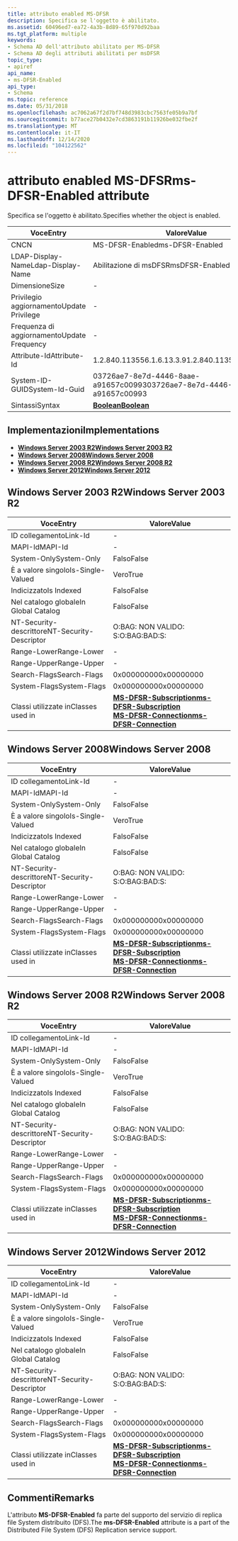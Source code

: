```yaml
---
title: attributo enabled MS-DFSR
description: Specifica se l'oggetto è abilitato.
ms.assetid: 60496ed7-ea72-4a3b-8d89-65f970d92baa
ms.tgt_platform: multiple
keywords:
- Schema AD dell'attributo abilitato per MS-DFSR
- Schema AD degli attributi abilitati per msDFSR
topic_type:
- apiref
api_name:
- ms-DFSR-Enabled
api_type:
- Schema
ms.topic: reference
ms.date: 05/31/2018
ms.openlocfilehash: ac7062a67f2d7bf748d3983cbc7563fe05b9a7bf
ms.sourcegitcommit: b77ace27b0432e7cd3863191b11926be032fbe2f
ms.translationtype: MT
ms.contentlocale: it-IT
ms.lasthandoff: 12/14/2020
ms.locfileid: "104122562"
---
```

# <a name="ms-dfsr-enabled-attribute"></a><span data-ttu-id="526dc-105">attributo enabled MS-DFSR</span><span class="sxs-lookup"><span data-stu-id="526dc-105">ms-DFSR-Enabled attribute</span></span>

<span data-ttu-id="526dc-106">Specifica se l'oggetto è abilitato.</span><span class="sxs-lookup"><span data-stu-id="526dc-106">Specifies whether the object is enabled.</span></span>



| <span data-ttu-id="526dc-107">Voce</span><span class="sxs-lookup"><span data-stu-id="526dc-107">Entry</span></span> | <span data-ttu-id="526dc-108">Valore</span><span class="sxs-lookup"><span data-stu-id="526dc-108">Value</span></span> |
|-------------------|--------------------------------------|
| <span data-ttu-id="526dc-109">CN</span><span class="sxs-lookup"><span data-stu-id="526dc-109">CN</span></span>                | <span data-ttu-id="526dc-110">MS-DFSR-Enabled</span><span class="sxs-lookup"><span data-stu-id="526dc-110">ms-DFSR-Enabled</span></span>                      |
| <span data-ttu-id="526dc-111">LDAP-Display-Name</span><span class="sxs-lookup"><span data-stu-id="526dc-111">Ldap-Display-Name</span></span> | <span data-ttu-id="526dc-112">Abilitazione di msDFSR</span><span class="sxs-lookup"><span data-stu-id="526dc-112">msDFSR-Enabled</span></span>                       |
| <span data-ttu-id="526dc-113">Dimensione</span><span class="sxs-lookup"><span data-stu-id="526dc-113">Size</span></span>              | \-                                   |
| <span data-ttu-id="526dc-114">Privilegio aggiornamento</span><span class="sxs-lookup"><span data-stu-id="526dc-114">Update Privilege</span></span>  | \-                                   |
| <span data-ttu-id="526dc-115">Frequenza di aggiornamento</span><span class="sxs-lookup"><span data-stu-id="526dc-115">Update Frequency</span></span>  | \-                                   |
| <span data-ttu-id="526dc-116">Attribute-Id</span><span class="sxs-lookup"><span data-stu-id="526dc-116">Attribute-Id</span></span>      | <span data-ttu-id="526dc-117">1.2.840.113556.1.6.13.3.9</span><span class="sxs-lookup"><span data-stu-id="526dc-117">1.2.840.113556.1.6.13.3.9</span></span>            |
| <span data-ttu-id="526dc-118">System-ID-GUID</span><span class="sxs-lookup"><span data-stu-id="526dc-118">System-Id-Guid</span></span>    | <span data-ttu-id="526dc-119">03726ae7-8e7d-4446-8aae-a91657c00993</span><span class="sxs-lookup"><span data-stu-id="526dc-119">03726ae7-8e7d-4446-8aae-a91657c00993</span></span> |
| <span data-ttu-id="526dc-120">Sintassi</span><span class="sxs-lookup"><span data-stu-id="526dc-120">Syntax</span></span>            | [<span data-ttu-id="526dc-121">**Boolean**</span><span class="sxs-lookup"><span data-stu-id="526dc-121">**Boolean**</span></span>](s-boolean.md)         |



## <a name="implementations"></a><span data-ttu-id="526dc-122">Implementazioni</span><span class="sxs-lookup"><span data-stu-id="526dc-122">Implementations</span></span>

-   [<span data-ttu-id="526dc-123">**Windows Server 2003 R2**</span><span class="sxs-lookup"><span data-stu-id="526dc-123">**Windows Server 2003 R2**</span></span>](#windows-server-2003-r2)
-   [<span data-ttu-id="526dc-124">**Windows Server 2008**</span><span class="sxs-lookup"><span data-stu-id="526dc-124">**Windows Server 2008**</span></span>](#windows-server-2008)
-   [<span data-ttu-id="526dc-125">**Windows Server 2008 R2**</span><span class="sxs-lookup"><span data-stu-id="526dc-125">**Windows Server 2008 R2**</span></span>](#windows-server-2008-r2)
-   [<span data-ttu-id="526dc-126">**Windows Server 2012**</span><span class="sxs-lookup"><span data-stu-id="526dc-126">**Windows Server 2012**</span></span>](#windows-server-2012)

## <a name="windows-server-2003-r2"></a><span data-ttu-id="526dc-127">Windows Server 2003 R2</span><span class="sxs-lookup"><span data-stu-id="526dc-127">Windows Server 2003 R2</span></span>



| <span data-ttu-id="526dc-128">Voce</span><span class="sxs-lookup"><span data-stu-id="526dc-128">Entry</span></span> | <span data-ttu-id="526dc-129">Valore</span><span class="sxs-lookup"><span data-stu-id="526dc-129">Value</span></span> |
|------------------------|-------------------------------------------------------------------------------------------------------------------------------|
| <span data-ttu-id="526dc-130">ID collegamento</span><span class="sxs-lookup"><span data-stu-id="526dc-130">Link-Id</span></span>                | \-                                                                                                                            |
| <span data-ttu-id="526dc-131">MAPI-Id</span><span class="sxs-lookup"><span data-stu-id="526dc-131">MAPI-Id</span></span>                | \-                                                                                                                            |
| <span data-ttu-id="526dc-132">System-Only</span><span class="sxs-lookup"><span data-stu-id="526dc-132">System-Only</span></span>            | <span data-ttu-id="526dc-133">Falso</span><span class="sxs-lookup"><span data-stu-id="526dc-133">False</span></span>                                                                                                                         |
| <span data-ttu-id="526dc-134">È a valore singolo</span><span class="sxs-lookup"><span data-stu-id="526dc-134">Is-Single-Valued</span></span>       | <span data-ttu-id="526dc-135">Vero</span><span class="sxs-lookup"><span data-stu-id="526dc-135">True</span></span>                                                                                                                          |
| <span data-ttu-id="526dc-136">Indicizzato</span><span class="sxs-lookup"><span data-stu-id="526dc-136">Is Indexed</span></span>             | <span data-ttu-id="526dc-137">Falso</span><span class="sxs-lookup"><span data-stu-id="526dc-137">False</span></span>                                                                                                                         |
| <span data-ttu-id="526dc-138">Nel catalogo globale</span><span class="sxs-lookup"><span data-stu-id="526dc-138">In Global Catalog</span></span>      | <span data-ttu-id="526dc-139">Falso</span><span class="sxs-lookup"><span data-stu-id="526dc-139">False</span></span>                                                                                                                         |
| <span data-ttu-id="526dc-140">NT-Security-descrittore</span><span class="sxs-lookup"><span data-stu-id="526dc-140">NT-Security-Descriptor</span></span> | <span data-ttu-id="526dc-141">O:BAG: NON VALIDO: S:</span><span class="sxs-lookup"><span data-stu-id="526dc-141">O:BAG:BAD:S:</span></span>                                                                                                                  |
| <span data-ttu-id="526dc-142">Range-Lower</span><span class="sxs-lookup"><span data-stu-id="526dc-142">Range-Lower</span></span>            | \-                                                                                                                            |
| <span data-ttu-id="526dc-143">Range-Upper</span><span class="sxs-lookup"><span data-stu-id="526dc-143">Range-Upper</span></span>            | \-                                                                                                                            |
| <span data-ttu-id="526dc-144">Search-Flags</span><span class="sxs-lookup"><span data-stu-id="526dc-144">Search-Flags</span></span>           | <span data-ttu-id="526dc-145">0x00000000</span><span class="sxs-lookup"><span data-stu-id="526dc-145">0x00000000</span></span>                                                                                                                    |
| <span data-ttu-id="526dc-146">System-Flags</span><span class="sxs-lookup"><span data-stu-id="526dc-146">System-Flags</span></span>           | <span data-ttu-id="526dc-147">0x00000000</span><span class="sxs-lookup"><span data-stu-id="526dc-147">0x00000000</span></span>                                                                                                                    |
| <span data-ttu-id="526dc-148">Classi utilizzate in</span><span class="sxs-lookup"><span data-stu-id="526dc-148">Classes used in</span></span>        | [<span data-ttu-id="526dc-149">**MS-DFSR-Subscription**</span><span class="sxs-lookup"><span data-stu-id="526dc-149">**ms-DFSR-Subscription**</span></span>](c-msdfsr-subscription.md)<br/> [<span data-ttu-id="526dc-150">**MS-DFSR-Connection**</span><span class="sxs-lookup"><span data-stu-id="526dc-150">**ms-DFSR-Connection**</span></span>](c-msdfsr-connection.md)<br/> |



## <a name="windows-server-2008"></a><span data-ttu-id="526dc-151">Windows Server 2008</span><span class="sxs-lookup"><span data-stu-id="526dc-151">Windows Server 2008</span></span>



| <span data-ttu-id="526dc-152">Voce</span><span class="sxs-lookup"><span data-stu-id="526dc-152">Entry</span></span> | <span data-ttu-id="526dc-153">Valore</span><span class="sxs-lookup"><span data-stu-id="526dc-153">Value</span></span> |
|------------------------|-------------------------------------------------------------------------------------------------------------------------------|
| <span data-ttu-id="526dc-154">ID collegamento</span><span class="sxs-lookup"><span data-stu-id="526dc-154">Link-Id</span></span>                | \-                                                                                                                            |
| <span data-ttu-id="526dc-155">MAPI-Id</span><span class="sxs-lookup"><span data-stu-id="526dc-155">MAPI-Id</span></span>                | \-                                                                                                                            |
| <span data-ttu-id="526dc-156">System-Only</span><span class="sxs-lookup"><span data-stu-id="526dc-156">System-Only</span></span>            | <span data-ttu-id="526dc-157">Falso</span><span class="sxs-lookup"><span data-stu-id="526dc-157">False</span></span>                                                                                                                         |
| <span data-ttu-id="526dc-158">È a valore singolo</span><span class="sxs-lookup"><span data-stu-id="526dc-158">Is-Single-Valued</span></span>       | <span data-ttu-id="526dc-159">Vero</span><span class="sxs-lookup"><span data-stu-id="526dc-159">True</span></span>                                                                                                                          |
| <span data-ttu-id="526dc-160">Indicizzato</span><span class="sxs-lookup"><span data-stu-id="526dc-160">Is Indexed</span></span>             | <span data-ttu-id="526dc-161">Falso</span><span class="sxs-lookup"><span data-stu-id="526dc-161">False</span></span>                                                                                                                         |
| <span data-ttu-id="526dc-162">Nel catalogo globale</span><span class="sxs-lookup"><span data-stu-id="526dc-162">In Global Catalog</span></span>      | <span data-ttu-id="526dc-163">Falso</span><span class="sxs-lookup"><span data-stu-id="526dc-163">False</span></span>                                                                                                                         |
| <span data-ttu-id="526dc-164">NT-Security-descrittore</span><span class="sxs-lookup"><span data-stu-id="526dc-164">NT-Security-Descriptor</span></span> | <span data-ttu-id="526dc-165">O:BAG: NON VALIDO: S:</span><span class="sxs-lookup"><span data-stu-id="526dc-165">O:BAG:BAD:S:</span></span>                                                                                                                  |
| <span data-ttu-id="526dc-166">Range-Lower</span><span class="sxs-lookup"><span data-stu-id="526dc-166">Range-Lower</span></span>            | \-                                                                                                                            |
| <span data-ttu-id="526dc-167">Range-Upper</span><span class="sxs-lookup"><span data-stu-id="526dc-167">Range-Upper</span></span>            | \-                                                                                                                            |
| <span data-ttu-id="526dc-168">Search-Flags</span><span class="sxs-lookup"><span data-stu-id="526dc-168">Search-Flags</span></span>           | <span data-ttu-id="526dc-169">0x00000000</span><span class="sxs-lookup"><span data-stu-id="526dc-169">0x00000000</span></span>                                                                                                                    |
| <span data-ttu-id="526dc-170">System-Flags</span><span class="sxs-lookup"><span data-stu-id="526dc-170">System-Flags</span></span>           | <span data-ttu-id="526dc-171">0x00000000</span><span class="sxs-lookup"><span data-stu-id="526dc-171">0x00000000</span></span>                                                                                                                    |
| <span data-ttu-id="526dc-172">Classi utilizzate in</span><span class="sxs-lookup"><span data-stu-id="526dc-172">Classes used in</span></span>        | [<span data-ttu-id="526dc-173">**MS-DFSR-Subscription**</span><span class="sxs-lookup"><span data-stu-id="526dc-173">**ms-DFSR-Subscription**</span></span>](c-msdfsr-subscription.md)<br/> [<span data-ttu-id="526dc-174">**MS-DFSR-Connection**</span><span class="sxs-lookup"><span data-stu-id="526dc-174">**ms-DFSR-Connection**</span></span>](c-msdfsr-connection.md)<br/> |



## <a name="windows-server-2008-r2"></a><span data-ttu-id="526dc-175">Windows Server 2008 R2</span><span class="sxs-lookup"><span data-stu-id="526dc-175">Windows Server 2008 R2</span></span>



| <span data-ttu-id="526dc-176">Voce</span><span class="sxs-lookup"><span data-stu-id="526dc-176">Entry</span></span> | <span data-ttu-id="526dc-177">Valore</span><span class="sxs-lookup"><span data-stu-id="526dc-177">Value</span></span> |
|------------------------|-------------------------------------------------------------------------------------------------------------------------------|
| <span data-ttu-id="526dc-178">ID collegamento</span><span class="sxs-lookup"><span data-stu-id="526dc-178">Link-Id</span></span>                | \-                                                                                                                            |
| <span data-ttu-id="526dc-179">MAPI-Id</span><span class="sxs-lookup"><span data-stu-id="526dc-179">MAPI-Id</span></span>                | \-                                                                                                                            |
| <span data-ttu-id="526dc-180">System-Only</span><span class="sxs-lookup"><span data-stu-id="526dc-180">System-Only</span></span>            | <span data-ttu-id="526dc-181">Falso</span><span class="sxs-lookup"><span data-stu-id="526dc-181">False</span></span>                                                                                                                         |
| <span data-ttu-id="526dc-182">È a valore singolo</span><span class="sxs-lookup"><span data-stu-id="526dc-182">Is-Single-Valued</span></span>       | <span data-ttu-id="526dc-183">Vero</span><span class="sxs-lookup"><span data-stu-id="526dc-183">True</span></span>                                                                                                                          |
| <span data-ttu-id="526dc-184">Indicizzato</span><span class="sxs-lookup"><span data-stu-id="526dc-184">Is Indexed</span></span>             | <span data-ttu-id="526dc-185">Falso</span><span class="sxs-lookup"><span data-stu-id="526dc-185">False</span></span>                                                                                                                         |
| <span data-ttu-id="526dc-186">Nel catalogo globale</span><span class="sxs-lookup"><span data-stu-id="526dc-186">In Global Catalog</span></span>      | <span data-ttu-id="526dc-187">Falso</span><span class="sxs-lookup"><span data-stu-id="526dc-187">False</span></span>                                                                                                                         |
| <span data-ttu-id="526dc-188">NT-Security-descrittore</span><span class="sxs-lookup"><span data-stu-id="526dc-188">NT-Security-Descriptor</span></span> | <span data-ttu-id="526dc-189">O:BAG: NON VALIDO: S:</span><span class="sxs-lookup"><span data-stu-id="526dc-189">O:BAG:BAD:S:</span></span>                                                                                                                  |
| <span data-ttu-id="526dc-190">Range-Lower</span><span class="sxs-lookup"><span data-stu-id="526dc-190">Range-Lower</span></span>            | \-                                                                                                                            |
| <span data-ttu-id="526dc-191">Range-Upper</span><span class="sxs-lookup"><span data-stu-id="526dc-191">Range-Upper</span></span>            | \-                                                                                                                            |
| <span data-ttu-id="526dc-192">Search-Flags</span><span class="sxs-lookup"><span data-stu-id="526dc-192">Search-Flags</span></span>           | <span data-ttu-id="526dc-193">0x00000000</span><span class="sxs-lookup"><span data-stu-id="526dc-193">0x00000000</span></span>                                                                                                                    |
| <span data-ttu-id="526dc-194">System-Flags</span><span class="sxs-lookup"><span data-stu-id="526dc-194">System-Flags</span></span>           | <span data-ttu-id="526dc-195">0x00000000</span><span class="sxs-lookup"><span data-stu-id="526dc-195">0x00000000</span></span>                                                                                                                    |
| <span data-ttu-id="526dc-196">Classi utilizzate in</span><span class="sxs-lookup"><span data-stu-id="526dc-196">Classes used in</span></span>        | [<span data-ttu-id="526dc-197">**MS-DFSR-Subscription**</span><span class="sxs-lookup"><span data-stu-id="526dc-197">**ms-DFSR-Subscription**</span></span>](c-msdfsr-subscription.md)<br/> [<span data-ttu-id="526dc-198">**MS-DFSR-Connection**</span><span class="sxs-lookup"><span data-stu-id="526dc-198">**ms-DFSR-Connection**</span></span>](c-msdfsr-connection.md)<br/> |



## <a name="windows-server-2012"></a><span data-ttu-id="526dc-199">Windows Server 2012</span><span class="sxs-lookup"><span data-stu-id="526dc-199">Windows Server 2012</span></span>



| <span data-ttu-id="526dc-200">Voce</span><span class="sxs-lookup"><span data-stu-id="526dc-200">Entry</span></span> | <span data-ttu-id="526dc-201">Valore</span><span class="sxs-lookup"><span data-stu-id="526dc-201">Value</span></span> |
|------------------------|-------------------------------------------------------------------------------------------------------------------------------|
| <span data-ttu-id="526dc-202">ID collegamento</span><span class="sxs-lookup"><span data-stu-id="526dc-202">Link-Id</span></span>                | \-                                                                                                                            |
| <span data-ttu-id="526dc-203">MAPI-Id</span><span class="sxs-lookup"><span data-stu-id="526dc-203">MAPI-Id</span></span>                | \-                                                                                                                            |
| <span data-ttu-id="526dc-204">System-Only</span><span class="sxs-lookup"><span data-stu-id="526dc-204">System-Only</span></span>            | <span data-ttu-id="526dc-205">Falso</span><span class="sxs-lookup"><span data-stu-id="526dc-205">False</span></span>                                                                                                                         |
| <span data-ttu-id="526dc-206">È a valore singolo</span><span class="sxs-lookup"><span data-stu-id="526dc-206">Is-Single-Valued</span></span>       | <span data-ttu-id="526dc-207">Vero</span><span class="sxs-lookup"><span data-stu-id="526dc-207">True</span></span>                                                                                                                          |
| <span data-ttu-id="526dc-208">Indicizzato</span><span class="sxs-lookup"><span data-stu-id="526dc-208">Is Indexed</span></span>             | <span data-ttu-id="526dc-209">Falso</span><span class="sxs-lookup"><span data-stu-id="526dc-209">False</span></span>                                                                                                                         |
| <span data-ttu-id="526dc-210">Nel catalogo globale</span><span class="sxs-lookup"><span data-stu-id="526dc-210">In Global Catalog</span></span>      | <span data-ttu-id="526dc-211">Falso</span><span class="sxs-lookup"><span data-stu-id="526dc-211">False</span></span>                                                                                                                         |
| <span data-ttu-id="526dc-212">NT-Security-descrittore</span><span class="sxs-lookup"><span data-stu-id="526dc-212">NT-Security-Descriptor</span></span> | <span data-ttu-id="526dc-213">O:BAG: NON VALIDO: S:</span><span class="sxs-lookup"><span data-stu-id="526dc-213">O:BAG:BAD:S:</span></span>                                                                                                                  |
| <span data-ttu-id="526dc-214">Range-Lower</span><span class="sxs-lookup"><span data-stu-id="526dc-214">Range-Lower</span></span>            | \-                                                                                                                            |
| <span data-ttu-id="526dc-215">Range-Upper</span><span class="sxs-lookup"><span data-stu-id="526dc-215">Range-Upper</span></span>            | \-                                                                                                                            |
| <span data-ttu-id="526dc-216">Search-Flags</span><span class="sxs-lookup"><span data-stu-id="526dc-216">Search-Flags</span></span>           | <span data-ttu-id="526dc-217">0x00000000</span><span class="sxs-lookup"><span data-stu-id="526dc-217">0x00000000</span></span>                                                                                                                    |
| <span data-ttu-id="526dc-218">System-Flags</span><span class="sxs-lookup"><span data-stu-id="526dc-218">System-Flags</span></span>           | <span data-ttu-id="526dc-219">0x00000000</span><span class="sxs-lookup"><span data-stu-id="526dc-219">0x00000000</span></span>                                                                                                                    |
| <span data-ttu-id="526dc-220">Classi utilizzate in</span><span class="sxs-lookup"><span data-stu-id="526dc-220">Classes used in</span></span>        | [<span data-ttu-id="526dc-221">**MS-DFSR-Subscription**</span><span class="sxs-lookup"><span data-stu-id="526dc-221">**ms-DFSR-Subscription**</span></span>](c-msdfsr-subscription.md)<br/> [<span data-ttu-id="526dc-222">**MS-DFSR-Connection**</span><span class="sxs-lookup"><span data-stu-id="526dc-222">**ms-DFSR-Connection**</span></span>](c-msdfsr-connection.md)<br/> |



## <a name="remarks"></a><span data-ttu-id="526dc-223">Commenti</span><span class="sxs-lookup"><span data-stu-id="526dc-223">Remarks</span></span>

<span data-ttu-id="526dc-224">L'attributo **MS-DFSR-Enabled** fa parte del supporto del servizio di replica file System distribuito (DFS).</span><span class="sxs-lookup"><span data-stu-id="526dc-224">The **ms-DFSR-Enabled** attribute is a part of the Distributed File System (DFS) Replication service support.</span></span>

 

 





